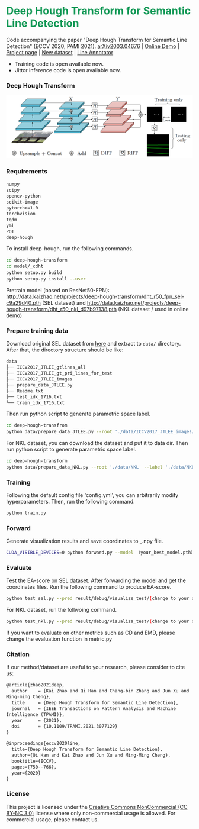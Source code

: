 <h1 style="align: center; color: #159957">Deep Hough Transform for Semantic Line Detection</h1>

Code accompanying the paper "Deep Hough Transform for Semantic Line Detection" (ECCV 2020, PAMI 2021).
[arXiv2003.04676](https://arxiv.org/abs/2003.04676) | [Online Demo](http://mc.nankai.edu.cn/dht) | [Project page](http://mmcheng.net/dhtline) | [New dataset](http://kaizhao.net/nkl) | [Line Annotator](https://github.com/Hanqer/lines-manual-labeling)

* Training code is open available now.
* Jittor inference code is open available now.

### Deep Hough Transform
![pipeline](./pipeline.png)

### Requirements
``` 
numpy
scipy
opencv-python
scikit-image
pytorch>=1.0
torchvision
tqdm
yml
POT
deep-hough
```

To install deep-hough, run the following commands.
```sh
cd deep-hough-transform
cd model/_cdht
python setup.py build 
python setup.py install --user
```
Pretrain model (based on ResNet50-FPN): <http://data.kaizhao.net/projects/deep-hough-transform/dht_r50_fpn_sel-c9a29d40.pth> (SEL dataset) and 
<http://data.kaizhao.net/projects/deep-hough-transform/dht_r50_nkl_d97b97138.pth> (NKL dataset / used in online demo)

### Prepare training data
Download original SEL dataset from [here](https://mcl.korea.ac.kr/research/Submitted/jtlee_slnet/ICCV2017_JTLEE_dataset.7z) and extract to `data/` directory. After that, the directory structure should be like:
```
data
├── ICCV2017_JTLEE_gtlines_all
├── ICCV2017_JTLEE_gt_pri_lines_for_test
├── ICCV2017_JTLEE_images
├── prepare_data_JTLEE.py
├── Readme.txt
├── test_idx_1716.txt
└── train_idx_1716.txt
```

Then run python script to generate parametric space label.
```sh
cd deep-hough-transfrom
python data/prepare_data_JTLEE.py --root './data/ICCV2017_JTLEE_images/' --label './data/ICCV2017_JTLEE_gtlines_all' --save-dir './data/training/JTLEE_resize_100_100/' --list './data/training/JTLEE.lst' --prefix 'JTLEE_resize_100_100' --fixsize 400 --numangle 100 --numrho 100
```
For NKL dataset, you can download the dataset and put it to data dir. Then run python script to generate parametric space label.
```sh
cd deep-hough-transform
python data/prepare_data_NKL.py --root './data/NKL' --label './data/NKL' --save-dir './data/training/NKL_resize_100_100' --fixsize 400
```

### Training
Following the default config file 'config.yml', you can arbitrarily modify hyperparameters.
Then, run the following command.
```sh
python train.py
```

### Forward
Generate visualization results and save coordinates to _.npy file.
```sh
CUDA_VISIBLE_DEVICES=0 python forward.py --model （your_best_model.pth） --tmp (your_result_save_dir)
```

### Evaluate
Test the EA-score on SEL dataset. After forwarding the model and get the coordinates files. Run the following command to produce EA-score.
```sh
python test_sel.py --pred result/debug/visualize_test/(change to your own path which includes _.npy files) --gt gt_path/include_txt
```
For NKL dataset, run the follwoing command.
```sh
python test_nkl.py --pred result/debug/visualiza_test/(change to your own path which includes _.npy files) --gt gt_path/include_txt
```
If you want to evaluate on other metrics such as CD and EMD, please change the evaluation function in metric.py

### Citation
If our method/dataset are useful to your research, please consider to cite us:
```
@article{zhao2021deep,
  author    = {Kai Zhao and Qi Han and Chang-bin Zhang and Jun Xu and Ming-ming Cheng},
  title     = {Deep Hough Transform for Semantic Line Detection},
  journal   = {IEEE Transactions on Pattern Analysis and Machine Intelligence (TPAMI)},
  year      = {2021},
  doi       = {10.1109/TPAMI.2021.3077129}
}
```
```
@inproceedings{eccv2020line,
  title={Deep Hough Transform for Semantic Line Detection},
  author={Qi Han and Kai Zhao and Jun Xu and Ming-Ming Cheng},
  booktitle={ECCV},
  pages={750--766},
  year={2020}
}
```

### License
This project is licensed under the [Creative Commons NonCommercial (CC BY-NC 3.0)](https://creativecommons.org/licenses/by-nc/3.0/) license where only
non-commercial usage is allowed. For commercial usage, please contact us.

